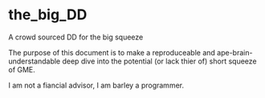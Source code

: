 # the_big_DD
A crowd sourced DD for the big squeeze 

The purpose of this document is to make a reproduceable and ape-brain-understandable deep dive into the potential (or lack thier of) short squeeze of GME.

I am not a fiancial advisor, I am barley a programmer.
